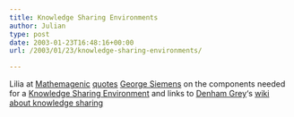 ```yaml
---
title: Knowledge Sharing Environments
author: Julian
type: post
date: 2003-01-23T16:48:16+00:00
url: /2003/01/23/knowledge-sharing-environments/

---
```

Lilia at [Mathemagenic][1] [quotes][2] [George Siemens][3] on the components needed for a [Knowledge Sharing Environment][4] and links to [Denham Grey][5]&#8216;s [wiki about knowledge sharing][6]

 [1]: https://blog.mathemagenic.com/
 [2]: https://blog.mathemagenic.com/2003/01/21.html#a420
 [3]: https://www.elearnspace.org/cgi-bin/elearnspaceblog/
 [4]: https://www.elearnspace.org/cgi-bin/elearnspaceblog/archives/000641.html
 [5]: https://www.voght.com/cgi-bin/pywiki?DenhamGrey
 [6]: https://www.voght.com/cgi-bin/pywiki?KnowledgeSharing